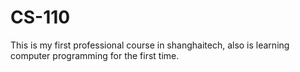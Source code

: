 # CS-110
This is my first professional course in shanghaitech, also is learning computer programming for the first time.
